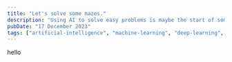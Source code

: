 ```yaml
---
title: "Let's solve some mazes."
description: "Using AI to solve easy problems is maybe the start of something big"
pubDate: "17 December 2023"
tags: ["artificial-intelligence", "machine-learning", "deep-learning", "draft"]
---
```


hello

